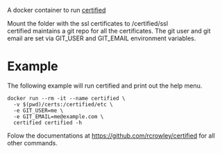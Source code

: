 A docker container to run [certified](https://github.com/rcrowley/certified)

Mount the folder with the ssl certificates to /certified/ssl   
certified maintains a git repo for all the certificates. The git user and git email are set via GIT_USER and GIT_EMAIL environment variables.

# Example
The following example will run certified and print out the help menu.

```
docker run --rm -it --name certified \
  -v $(pwd)/certs:/certified/etc \
  -e GIT_USER=me \
  -e GIT_EMAIL=me@example.com \
  certified certified -h
```

Folow the documentations at https://github.com/rcrowley/certified for all other commands.
